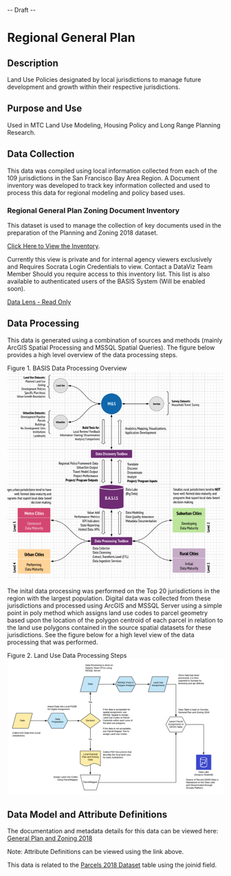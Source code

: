-- Draft --
# Regional General Plan

## Description
Land Use Policies designated by local jurisdictions to manage future development and growth within their respective jurisdictions.

## Purpose and Use  
Used in MTC Land Use Modeling, Housing Policy and Long Range Planning Research.

## Data Collection
This data was compiled using local information collected from each of the 109 jurisdictions in the San Francisco Bay Area Region.  A Document inventory was developed to track key information collected and used to process this data for regional modeling and policy based uses.

### Regional General Plan Zoning Document Inventory
This dataset is used to manage the collection of key documents used in the preparation of the Planning and Zoning 2018 dataset.  

[Click Here to View the Inventory](https://mtc.data.socrata.com/dataset/Regional_General_Plan_Zoning_Document_Inventory/akeh-uvij). 

Currently this view is private and for internal agency viewers exclusively and Requires Socrata Login Credentials to view.  Contact a DataViz Team Member Should you require access to this inventory list.  This list is also available to authenticated users of the BASIS System (Will be enabled soon). 

[Data Lens - Read Only](https://mtc.data.socrata.com/view/dwzg-k3ei)

## Data Processing
This data is generated using a combination of sources and methods (mainly ArcGIS Spatial Processing and MSSQL Spatial Queries). The figure below provides a high level overview of the data processing steps.  

Figure 1. BASIS Data Processing Overview
![Data Processing Model](images/dataset-processing.png)

The inital data processing was performed on the Top 20 jurisdictions in the region with the largest population.  Digital data was collected from these jurisdictions and processed using ArcGIS and MSSQL Server using a simple point in poly method which assigns land use codes to parcel geometry based upon the location of the polygon centroid of each parcel in relation to the land use polygons contained in the source spatial datasets for these jurisdictions. See the figure below for a high level view of the data processing that was performed. 

Figure 2. Land Use Data Processing Steps
![Data Processing Model](images/gp-zn-data-modeling.png)

## Data Model and Attribute Definitions
The documentation and metadata details for this data can be viewed here: [General Plan and Zoning 2018](https://mtc.data.socrata.com/Land-Use/General-Plan-and-Zoning-2018/udk3-z2d5)

Note:
Attribute Definitions can be viewed using the link above.

This data is related to the [Parcels 2018 Dataset](https://mtc.data.socrata.com/Cadastral/Region-Parcels-2018-/fqea-xb6g) table using the joinid field.